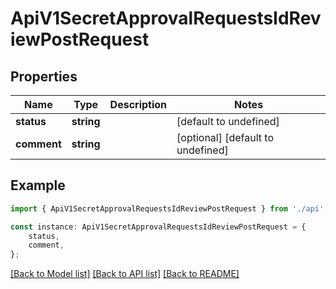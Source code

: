 # ApiV1SecretApprovalRequestsIdReviewPostRequest


## Properties

Name | Type | Description | Notes
------------ | ------------- | ------------- | -------------
**status** | **string** |  | [default to undefined]
**comment** | **string** |  | [optional] [default to undefined]

## Example

```typescript
import { ApiV1SecretApprovalRequestsIdReviewPostRequest } from './api';

const instance: ApiV1SecretApprovalRequestsIdReviewPostRequest = {
    status,
    comment,
};
```

[[Back to Model list]](../README.md#documentation-for-models) [[Back to API list]](../README.md#documentation-for-api-endpoints) [[Back to README]](../README.md)
